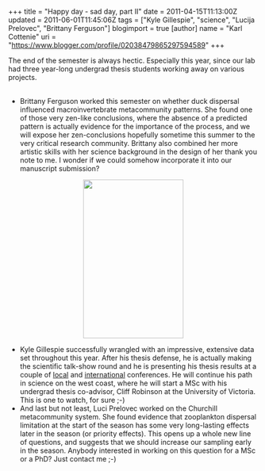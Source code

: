 +++
title = "Happy day - sad day, part II"
date = 2011-04-15T11:13:00Z
updated = 2011-06-01T11:45:06Z
tags = ["Kyle Gillespie", "science", "Lucija Prelovec", "Brittany Ferguson"]
blogimport = true 
[author]
	name = "Karl Cottenie"
	uri = "https://www.blogger.com/profile/02038479865297594589"
+++

The end of the semester is always hectic. Especially this year, since our lab had three year-long undergrad thesis students working away on various projects.<br /><br /><ul><li>Brittany Ferguson worked this semester on whether duck dispersal influenced macroinvertebrate metacommunity patterns. She found one of those very zen-like conclusions, where the absence of a predicted pattern is actually evidence for the importance of the process, and we will expose her zen-conclusions hopefully sometime this summer to the very critical research community. Brittany also combined her more artistic skills with her science background in the design of her thank you note to me. I wonder if we could somehow incorporate it into our manuscript submission?</li></ul><div class="separator" style="clear: both; text-align: center;"><a href="http://4.bp.blogspot.com/-ngg2CrTLD_I/TeZZs-OQPQI/AAAAAAAAASk/4cg_HJpmvF4/s1600/ThankYouNote.jpg" imageanchor="1" style="margin-left: 1em; margin-right: 1em;"><img border="0" height="320" src="http://4.bp.blogspot.com/-ngg2CrTLD_I/TeZZs-OQPQI/AAAAAAAAASk/4cg_HJpmvF4/s320/ThankYouNote.jpg" width="202" /></a></div><div><ul><li>Kyle Gillespie successfully wrangled with an impressive, extensive data set throughout this year. After his thesis&nbsp;defense, he is actually making the scientific talk-show round and he is presenting his thesis results at a couple of <a href="http://www.uoguelph.ca/ses/content/news/spring-latornell-conservation-research-symposium">local</a> and <a href="http://www.conbio.org/IMCC2011/">international</a> conferences. He will continue his path in science on the west coast, where he will start a MSc with his undergrad thesis co-advisor, Cliff Robinson at the University of Victoria. This is one to watch, for sure ;-)</li><li>And last but not least, Luci Prelovec worked on the Churchill metacommunity system. She found evidence that zooplankton dispersal limitation at the start of the season has some very long-lasting effects later in the season (or priority effects). This opens up a whole new line of questions, and suggests that we should increase our sampling early in the season. Anybody interested in working on this question for a MSc or a PhD? Just contact me ;-)</li></ul></div>
